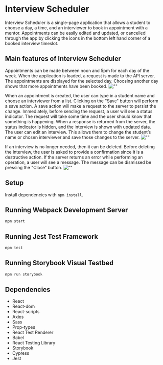 # Interview Scheduler

Interview Scheduler is a single-page application that allows a student to choose a day, a time, and an interviewer to book in appointment with a mentor. Appointments can be easily edited and updated, or cancelled through the app by clicking the icons in the bottom left hand corner of a booked interview timeslot.

## Main features of Interview Scheduler
Appointments can be made between noon and 5pm for each day of the week. When the application is loaded, a request is made to the API server. The appointments are displayed for the selected day. Choosing another day shows that more appointments have been booked. 
![""]()

When an appointment is created, the user can type in a student name and choose an interviewer from a list. Clicking on the "Save" button will perform a save action. A save action will make a request to the server to persist the change. Immediately, before sending the request, a user will see a status indicator. The request will take some time and the user should know that something is happening. When a response is returned from the server, the status indicator is hidden, and the interview is shown with updated data. The user can edit an interview. This allows them to change the student’s name or chosen interviewer and save those changes to the server.
![""]()

If an interview is no longer needed, then it can be deleted. Before deleting the interview, the user is asked to provide a confirmation since it is a destructive action. If the server returns an error while performing an operation, a user will see a message. The message can be dismissed be pressing the "Close" button. 
![""]()

## Setup

Install dependencies with `npm install`.

## Running Webpack Development Server

```sh
npm start
```

## Running Jest Test Framework

```sh
npm test
```

## Running Storybook Visual Testbed

```sh
npm run storybook
```
## Dependencies
- React
- React-dom
- React-scripts
- Axios
- Sass
- Prop-types
- React Test Renderer
- Babel
- React Testing Library
- Storybook
- Cypress
- Jest